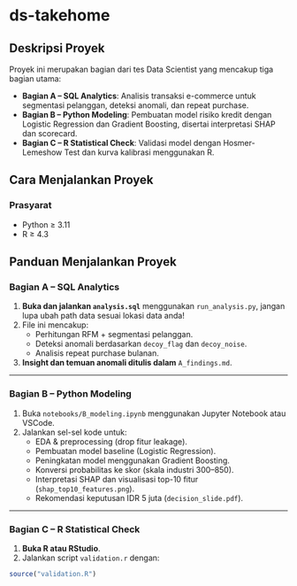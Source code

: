# ds-takehome

## Deskripsi Proyek

Proyek ini merupakan bagian dari tes Data Scientist yang mencakup tiga bagian utama:

- **Bagian A – SQL Analytics**: Analisis transaksi e-commerce untuk segmentasi pelanggan, deteksi anomali, dan repeat purchase.
- **Bagian B – Python Modeling**: Pembuatan model risiko kredit dengan Logistic Regression dan Gradient Boosting, disertai interpretasi SHAP dan scorecard.
- **Bagian C – R Statistical Check**: Validasi model dengan Hosmer-Lemeshow Test dan kurva kalibrasi menggunakan R.


## Cara Menjalankan Proyek

### Prasyarat
- Python ≥ 3.11
- R ≥ 4.3

## Panduan Menjalankan Proyek

### Bagian A – SQL Analytics

1. **Buka dan jalankan `analysis.sql`** menggunakan `run_analysis.py`, jangan lupa ubah path data sesuai lokasi data anda!
2. File ini mencakup:
   - Perhitungan RFM + segmentasi pelanggan.
   - Deteksi anomali berdasarkan `decoy_flag` dan `decoy_noise`.
   - Analisis repeat purchase bulanan.
3. **Insight dan temuan anomali ditulis dalam** `A_findings.md`.

---

### Bagian B – Python Modeling

1. Buka `notebooks/B_modeling.ipynb` menggunakan Jupyter Notebook atau VSCode.
2. Jalankan sel-sel kode untuk:
   - EDA & preprocessing (drop fitur leakage).
   - Pembuatan model baseline (Logistic Regression).
   - Peningkatan model menggunakan Gradient Boosting.
   - Konversi probabilitas ke skor (skala industri 300–850).
   - Interpretasi SHAP dan visualisasi top-10 fitur (`shap_top10_features.png`).
   - Rekomendasi keputusan IDR 5 juta (`decision_slide.pdf`).

---

### Bagian C – R Statistical Check

1. **Buka R atau RStudio**.
2. Jalankan script `validation.r` dengan:
```r
source("validation.R")